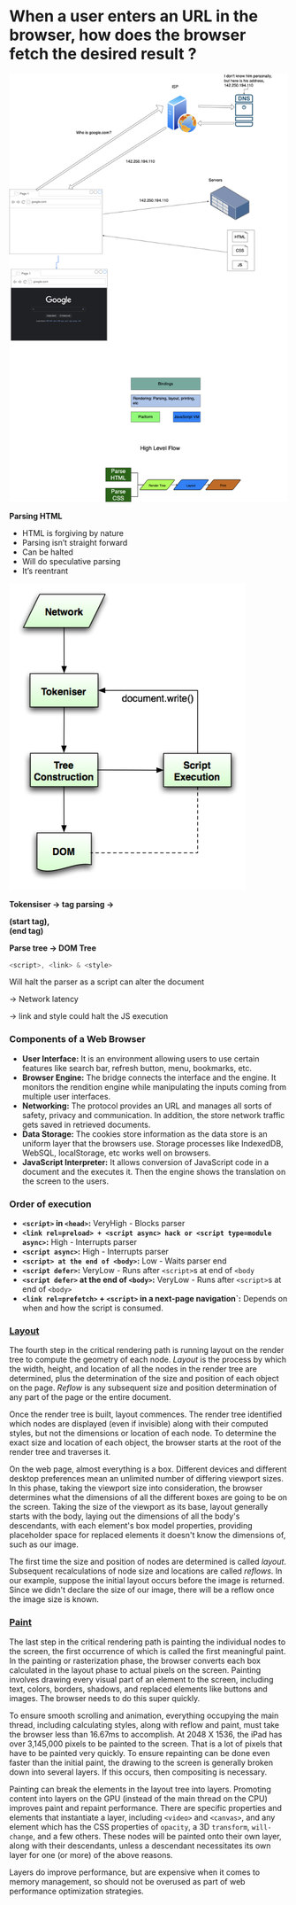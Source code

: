 # When a user enters an URL in the browser, how does the browser fetch the desired result ?

![Untitled](assets/Untitled.png)

**Parsing HTML**

- HTML is forgiving by nature
- Parsing isn’t straight forward
- Can be halted
- Will do speculative parsing
- It’s reentrant

![Untitled](assets/Untitled%201.png)

**Tokensiser → tag parsing → <div> (start tag), </div>(end tag)**

**Parse tree → DOM Tree**

```js
<script>, <link> & <style>
```

Will halt the parser as a script can alter the document

→ Network latency

→ link and style could halt the JS execution

### **Components of a Web Browser**

- **User Interface:** It is an environment allowing users to use certain features like search bar, refresh button, menu, bookmarks, etc.
- **Browser Engine:** The bridge connects the interface and the engine. It monitors the rendition engine while manipulating the inputs coming from multiple user interfaces.
- **Networking:** The protocol provides an URL and manages all sorts of safety, privacy and communication. In addition, the store network traffic gets saved in retrieved documents.
- **Data Storage:** The cookies store information as the data store is an uniform layer that the browsers use. Storage processes like IndexedDB, WebSQL, localStorage, etc works well on browsers.
- **JavaScript Interpreter:** It allows conversion of JavaScript code in a document and the executes it. Then the engine shows the translation on the screen to the users.

### Order of execution

- **`<script>` in `<head>`:** VeryHigh - Blocks parser
- **`<link rel=preload> + <script async> hack or <script type=module async>`:** High - Interrupts parser
- **`<script async>`:** High - Interrupts parser
- **`<script> at the end of <body>`:** Low - Waits parser end
- **`<script defer>`:** VeryLow - Runs after `<script>`s at end of `<body`
- **`<script defer>` at the end of `<body>`:** VeryLow - Runs after `<script>`s at end of `<body>`
- **`<link rel=prefetch>` + `<script>` in a next-page navigation`:** Depends on when and how the script is consumed.

### **[Layout](https://developer.mozilla.org/en-US/docs/Web/Performance/How_browsers_work#layout)**

The fourth step in the critical rendering path is running layout on the render tree to compute the geometry of each node. *Layout* is the process by which the width, height, and location of all the nodes in the render tree are determined, plus the determination of the size and position of each object on the page. *Reflow* is any subsequent size and position determination of any part of the page or the entire document.

Once the render tree is built, layout commences. The render tree identified which nodes are displayed (even if invisible) along with their computed styles, but not the dimensions or location of each node. To determine the exact size and location of each object, the browser starts at the root of the render tree and traverses it.

On the web page, almost everything is a box. Different devices and different desktop preferences mean an unlimited number of differing viewport sizes. In this phase, taking the viewport size into consideration, the browser determines what the dimensions of all the different boxes are going to be on the screen. Taking the size of the viewport as its base, layout generally starts with the body, laying out the dimensions of all the body's descendants, with each element's box model properties, providing placeholder space for replaced elements it doesn't know the dimensions of, such as our image.

The first time the size and position of nodes are determined is called *layout*. Subsequent recalculations of node size and locations are called *reflows*. In our example, suppose the initial layout occurs before the image is returned. Since we didn't declare the size of our image, there will be a reflow once the image size is known.

### **[Paint](https://developer.mozilla.org/en-US/docs/Web/Performance/How_browsers_work#paint)**

The last step in the critical rendering path is painting the individual nodes to the screen, the first occurrence of which is called the first meaningful paint. In the painting or rasterization phase, the browser converts each box calculated in the layout phase to actual pixels on the screen. Painting involves drawing every visual part of an element to the screen, including text, colors, borders, shadows, and replaced elements like buttons and images. The browser needs to do this super quickly.

To ensure smooth scrolling and animation, everything occupying the main thread, including calculating styles, along with reflow and paint, must take the browser less than 16.67ms to accomplish. At 2048 X 1536, the iPad has over 3,145,000 pixels to be painted to the screen. That is a lot of pixels that have to be painted very quickly. To ensure repainting can be done even faster than the initial paint, the drawing to the screen is generally broken down into several layers. If this occurs, then compositing is necessary.

Painting can break the elements in the layout tree into layers. Promoting content into layers on the GPU (instead of the main thread on the CPU) improves paint and repaint performance. There are specific properties and elements that instantiate a layer, including `<video>` and `<canvas>`, and any element which has the CSS properties of `opacity`, a 3D `transform`, `will-change`, and a few others. These nodes will be painted onto their own layer, along with their descendants, unless a descendant necessitates its own layer for one (or more) of the above reasons.

Layers do improve performance, but are expensive when it comes to memory management, so should not be overused as part of web performance optimization strategies.
